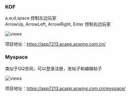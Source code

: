 ### KOF  

a,w,d,space 控制左边玩家
<br>
ArrowUp, ArrowLeft, ArrowRight, Enter 控制右边玩家  

![views](https://m.qpic.cn/psc?/V50gSL3I2qe5Ev4EMUdX05w24B0LdFn9/TmEUgtj9EK6.7V8ajmQrEP.bSgyQAHf5kCFcSBzdvUdR1E4Pkh62kjvmen*flOXbuteLDsgrwlJva99hNV12RhgQFgxtAWO0onWWRFIkaL8!/b&bo=gQc1BIEHNQQDByI!&rf=viewer_4)

项目地址：https://app7213.acapp.acwing.com.cn/


### Myspace

类似于QQ空间，可以登录注册，发帖子和编辑帖子
<br>

![views](https://a1.qpic.cn/psc?/V50gSL3I2qe5Ev4EMUdX05w24B0LdFn9/TmEUgtj9EK6.7V8ajmQrEMECAbrYzpj0czYkhCUyJLdna*gi2CMAzkNr3gbV1v01QP*ciAsyBW2Bc9cnC0X3LfR0GKcGBh6rEOuacxf3EnI!/b&ek=1&kp=1&pt=0&bo=.gdsBfoHbAUDJwI!&tl=1&vuin=2064747320&tm=1733205600&dis_t=1733207628&dis_k=687e1039e3bc983de12225db2c9af72f&sce=60-2-2&rf=viewer_4)

项目地址：https://app7213.acapp.acwing.com.cn/myspace/
